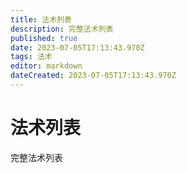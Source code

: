 ```yaml
---
title: 法术列表
description: 完整法术列表
published: true
date: 2023-07-05T17:13:43.970Z
tags: 法术
editor: markdown
dateCreated: 2023-07-05T17:13:43.970Z
---
```


# 法术列表
完整法术列表